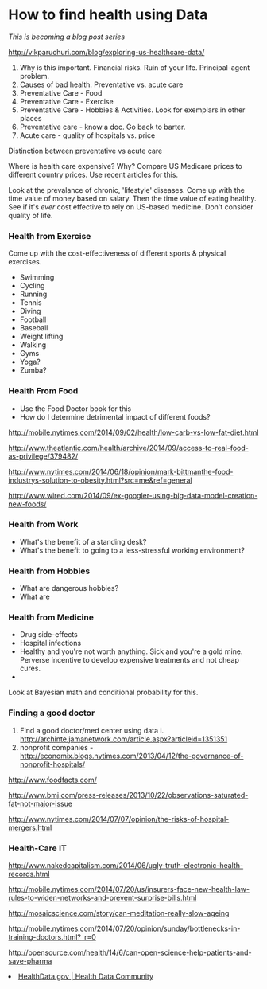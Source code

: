 # How to find health using Data
*This is becoming a blog post series*

http://vikparuchuri.com/blog/exploring-us-healthcare-data/

1. Why is this important. Financial risks. Ruin of your life. Principal-agent problem. 
2. Causes of bad health. Preventative vs. acute care
3. Preventative Care - Food
4. Preventative Care - Exercise
5. Preventative Care - Hobbies & Activities. Look for exemplars in other places
6. Preventative care - know a doc. Go back to barter.
7. Acute care - quality of hospitals vs. price

Distinction between preventative vs acute care

Where is health care expensive? Why?
Compare US Medicare prices to different country prices. Use recent articles for this.


Look at the prevalance of chronic, 'lifestyle' diseases. 
Come up with the time value of money based on salary. Then the time value of eating healthy.
See if it's *ever* cost effective to rely on US-based medicine. Don't consider quality of life.

### Health from Exercise

Come up with the cost-effectiveness of different sports & physical exercises.
* Swimming
* Cycling
* Running
* Tennis
* Diving
* Football
* Baseball
* Weight lifting
* Walking
* Gyms
* Yoga?
* Zumba?

### Health From Food
* Use the Food Doctor book for this
* How do I determine detrimental impact of different foods?

http://mobile.nytimes.com/2014/09/02/health/low-carb-vs-low-fat-diet.html

http://www.theatlantic.com/health/archive/2014/09/access-to-real-food-as-privilege/379482/

http://www.nytimes.com/2014/06/18/opinion/mark-bittmanthe-food-industrys-solution-to-obesity.html?src=me&ref=general


http://www.wired.com/2014/09/ex-googler-using-big-data-model-creation-new-foods/

### Health from Work
* What's the benefit of a standing desk?
* What's the benefit to going to a less-stressful working environment?

### Health from Hobbies
* What are dangerous hobbies?
* What are


### Health from Medicine
* Drug side-effects
* Hospital infections
* Healthy and you're not worth anything. Sick and you're a gold mine. Perverse incentive to develop expensive treatments and not cheap cures.
* 

Look at Bayesian math and conditional probability for this.

### Finding a good doctor



1. Find a good doctor/med center using data
   i. http://archinte.jamanetwork.com/article.aspx?articleid=1351351 
2. nonprofit companies - http://economix.blogs.nytimes.com/2013/04/12/the-governance-of-nonprofit-hospitals/

http://www.foodfacts.com/

http://www.bmj.com/press-releases/2013/10/22/observations-saturated-fat-not-major-issue

http://www.nytimes.com/2014/07/07/opinion/the-risks-of-hospital-mergers.html


### Health-Care IT

http://www.nakedcapitalism.com/2014/06/ugly-truth-electronic-health-records.html

http://mobile.nytimes.com/2014/07/20/us/insurers-face-new-health-law-rules-to-widen-networks-and-prevent-surprise-bills.html

http://mosaicscience.com/story/can-meditation-really-slow-ageing

http://mobile.nytimes.com/2014/07/20/opinion/sunday/bottlenecks-in-training-doctors.html?_r=0

http://opensource.com/health/14/6/can-open-science-help-patients-and-save-pharma

<li><a href="http://www.healthdata.gov/" time_added="1349411762" tags="data science">HealthData.gov | Health Data Community</a></li>